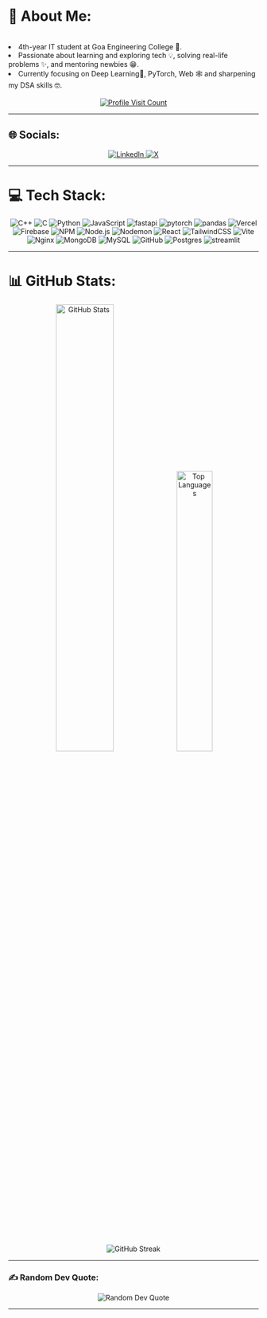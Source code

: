 # 💫 About Me:
<br>

<div align="left">
    <li>4th-year IT student at Goa Engineering College 🏢.</li>
    <li>Passionate about learning and exploring tech 💡, solving real-life problems ✨, and mentoring newbies 😁.</li>
    <li>Currently focusing on Deep Learning🧠, PyTorch, Web 🕸️ and sharpening my DSA skills 🤓.</li>
</div>

<br>

<div align="center">
    <a href="https://visitcount.itsvg.in">
        <img src="https://komarev.com/ghpvc/?username=Sidnaik04&color=blue&style=for-the-badge" alt="Profile Visit Count">
    </a>
</div>

---

## 🌐 Socials:
<div align="center">
    <a href="https://linkedin.com/in/sidhant-naik-887690256">
        <img src="https://img.shields.io/badge/LinkedIn-%230077B5.svg?style=for-the-badge&logo=linkedin&logoColor=white" alt="LinkedIn">
    </a>
    <a href="https://x.com/De_AnoN04">
        <img src="https://img.shields.io/badge/X-black.svg?style=for-the-badge&logo=X&logoColor=white" alt="X">
    </a>
</div>

---

# 💻 Tech Stack:

<div align="center">
    <img src="https://img.shields.io/badge/c++-%2300599C.svg?style=for-the-badge&logo=c%2B%2B&logoColor=white" alt="C++">
    <img src="https://img.shields.io/badge/c-%2300599C.svg?style=for-the-badge&logo=c&logoColor=white" alt="C">
    <img src="https://img.shields.io/badge/python-3670A0?style=for-the-badge&logo=python&logoColor=ffdd54" alt="Python">
    <img src="https://img.shields.io/badge/javascript-%23323330.svg?style=for-the-badge&logo=javascript&logoColor=%23F7DF1E" alt="JavaScript">
    <img src="https://img.shields.io/badge/fastify-%23000000.svg?style=for-the-badge&logo=fastify&logoColor=white" alt="fastapi">
    <img src="https://img.shields.io/badge/PyTorch-%23EE4C2C.svg?style=for-the-badge&logo=PyTorch&logoColor=white" alt="pytorch">
    <img src="https://img.shields.io/badge/pandas-%23150458.svg?style=for-the-badge&logo=pandas&logoColor=white" alt="pandas">
    <img src="https://img.shields.io/badge/vercel-%23000000.svg?style=for-the-badge&logo=vercel&logoColor=white" alt="Vercel">
    <img src="https://img.shields.io/badge/firebase-%23039BE5.svg?style=for-the-badge&logo=firebase" alt="Firebase">
    <img src="https://img.shields.io/badge/NPM-%23CB3837.svg?style=for-the-badge&logo=npm&logoColor=white" alt="NPM">
    <img src="https://img.shields.io/badge/node.js-6DA55F?style=for-the-badge&logo=node.js&logoColor=white" alt="Node.js">
    <img src="https://img.shields.io/badge/NODEMON-%23323330.svg?style=for-the-badge&logo=nodemon&logoColor=%BBDEAD" alt="Nodemon">
    <img src="https://img.shields.io/badge/react-%2320232a.svg?style=for-the-badge&logo=react&logoColor=%2361DAFB" alt="React">
    <img src="https://img.shields.io/badge/tailwindcss-%2338B2AC.svg?style=for-the-badge&logo=tailwind-css&logoColor=white" alt="TailwindCSS">
    <img src="https://img.shields.io/badge/vite-%23646CFF.svg?style=for-the-badge&logo=vite&logoColor=white" alt="Vite">
    <img src="https://img.shields.io/badge/nginx-%23009639.svg?style=for-the-badge&logo=nginx&logoColor=white" alt="Nginx">
    <img src="https://img.shields.io/badge/MongoDB-%234ea94b.svg?style=for-the-badge&logo=mongodb&logoColor=white" alt="MongoDB">
    <img src="https://img.shields.io/badge/mysql-4479A1.svg?style=for-the-badge&logo=mysql&logoColor=white" alt="MySQL">
    <img src="https://img.shields.io/badge/github-%23121011.svg?style=for-the-badge&logo=github&logoColor=white" alt="GitHub">
    <img src="https://img.shields.io/badge/postgres-%23316192.svg?style=for-the-badge&logo=postgresql&logoColor=white" alt="Postgres">
    <img src="https://img.shields.io/badge/Streamlit-%23FE4B4B.svg?style=for-the-badge&logo=streamlit&logoColor=white" alt="streamlit">
</div>

---

# 📊 GitHub Stats:

<div align="center">
    <div align="center">
    <img src="https://github-readme-stats.vercel.app/api?username=Sidnaik04&theme=radical&hide_border=false&include_all_commits=true&count_private=false" alt="GitHub Stats" width="48%">
    <img src="https://github-readme-stats.vercel.app/api/top-langs/?username=Sidnaik04&theme=radical&hide_border=false&include_all_commits=true&count_private=false&layout=compact" alt="Top Languages" width="38%">
</div>
    <br/>
    <img src="https://github-readme-streak-stats.herokuapp.com/?user=Sidnaik04&theme=radical&hide_border=false" alt="GitHub Streak">
</div>

---

### ✍️ Random Dev Quote:

<div align="center">
    <img src="https://quotes-github-readme.vercel.app/api?type=vetical&theme=radical" alt="Random Dev Quote">
</div>

---


<!---
Sidnaik04/Sidnaik04 is a ✨ special ✨ repository because its `README.md` (this file) appears on your GitHub profile.
You can click the Preview link to take a look at your changes.
--->
